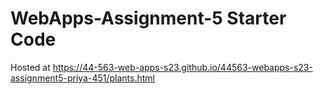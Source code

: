 # WebApps-Assignment-5 Starter Code
Hosted at https://44-563-web-apps-s23.github.io/44563-webapps-s23-assignment5-priya-451/plants.html